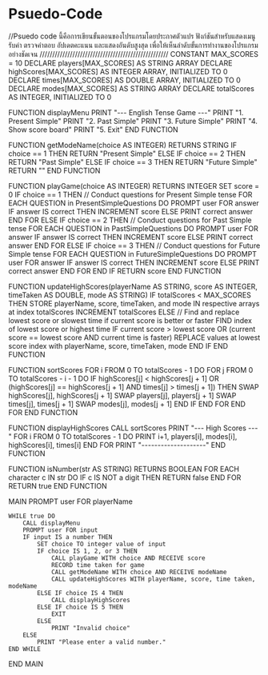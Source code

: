 # Psuedo-Code
//Psuedo code นี้คือการเขียนขั้นตอนของโปรแกรมโดยประกาศตัวแปร ฟังก์ชันสำหรับแสดงเมนู รับค่า ตรวจคำตอบ อัปเดตคะแนน และแสดงอันดับสูงสุด เพื่อให้เห็นลำดับขั้นการทำงานของโปรแกรมอย่างชัดเจน
///////////////////////////////////////////////////
CONSTANT MAX_SCORES = 10
DECLARE players[MAX_SCORES] AS STRING ARRAY
DECLARE highScores[MAX_SCORES] AS INTEGER ARRAY, INITIALIZED TO 0
DECLARE times[MAX_SCORES] AS DOUBLE ARRAY, INITIALIZED TO 0
DECLARE modes[MAX_SCORES] AS STRING ARRAY
DECLARE totalScores AS INTEGER, INITIALIZED TO 0

FUNCTION displayMenu
    PRINT "--- English Tense Game ---"
    PRINT "1. Present Simple"
    PRINT "2. Past Simple"
    PRINT "3. Future Simple"
    PRINT "4. Show score board"
    PRINT "5. Exit"
END FUNCTION

FUNCTION getModeName(choice AS INTEGER) RETURNS STRING
    IF choice == 1 THEN RETURN "Present Simple"
    ELSE IF choice == 2 THEN RETURN "Past Simple"
    ELSE IF choice == 3 THEN RETURN "Future Simple"
    RETURN ""
END FUNCTION

FUNCTION playGame(choice AS INTEGER) RETURNS INTEGER
    SET score = 0
    IF choice == 1 THEN
        // Conduct questions for Present Simple tense
        FOR EACH QUESTION in PresentSimpleQuestions DO
            PROMPT user FOR answer
            IF answer IS correct THEN INCREMENT score
            ELSE PRINT correct answer
        END FOR
    ELSE IF choice == 2 THEN
        // Conduct questions for Past Simple tense
        FOR EACH QUESTION in PastSimpleQuestions DO
            PROMPT user FOR answer
            IF answer IS correct THEN INCREMENT score
            ELSE PRINT correct answer
        END FOR
    ELSE IF choice == 3 THEN
        // Conduct questions for Future Simple tense
        FOR EACH QUESTION in FutureSimpleQuestions DO
            PROMPT user FOR answer
            IF answer IS correct THEN INCREMENT score
            ELSE PRINT correct answer
        END FOR
    END IF
    RETURN score
END FUNCTION

FUNCTION updateHighScores(playerName AS STRING, score AS INTEGER, timeTaken AS DOUBLE, mode AS STRING)
    IF totalScores < MAX_SCORES THEN
        STORE playerName, score, timeTaken, and mode IN respective arrays at index totalScores
        INCREMENT totalScores
    ELSE
        // Find and replace lowest score or slowest time if current score is better or faster
        FIND index of lowest score or highest time
        IF current score > lowest score OR (current score == lowest score AND current time is faster)
            REPLACE values at lowest score index with playerName, score, timeTaken, mode
    END IF
END FUNCTION

FUNCTION sortScores
    FOR i FROM 0 TO totalScores - 1 DO
        FOR j FROM 0 TO totalScores - i - 1 DO
            IF highScores[j] < highScores[j + 1] OR (highScores[j] == highScores[j + 1] AND times[j] > times[j + 1]) THEN
                SWAP highScores[j], highScores[j + 1]
                SWAP players[j], players[j + 1]
                SWAP times[j], times[j + 1]
                SWAP modes[j], modes[j + 1]
            END IF
        END FOR
    END FOR
END FUNCTION

FUNCTION displayHighScores
    CALL sortScores
    PRINT "--- High Scores ---"
    FOR i FROM 0 TO totalScores - 1 DO
        PRINT i+1, players[i], modes[i], highScores[i], times[i]
    END FOR
    PRINT "--------------------"
END FUNCTION

FUNCTION isNumber(str AS STRING) RETURNS BOOLEAN
    FOR EACH character c IN str DO
        IF c IS NOT a digit THEN RETURN false
    END FOR
    RETURN true
END FUNCTION

MAIN
    PROMPT user FOR playerName

    WHILE true DO
        CALL displayMenu
        PROMPT user FOR input
        IF input IS a number THEN
            SET choice TO integer value of input
            IF choice IS 1, 2, or 3 THEN
                CALL playGame WITH choice AND RECEIVE score
                RECORD time taken for game
                CALL getModeName WITH choice AND RECEIVE modeName
                CALL updateHighScores WITH playerName, score, time taken, modeName
            ELSE IF choice IS 4 THEN
                CALL displayHighScores
            ELSE IF choice IS 5 THEN
                EXIT
            ELSE
                PRINT "Invalid choice"
        ELSE
            PRINT "Please enter a valid number."
    END WHILE
END MAIN
